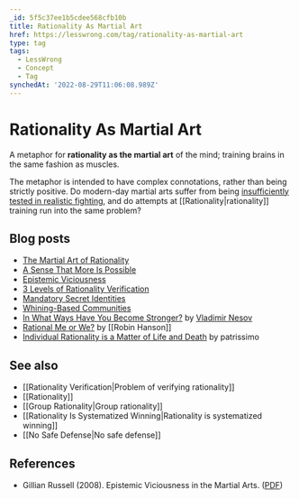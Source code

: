 ```yaml
---
_id: 5f5c37ee1b5cdee568cfb10b
title: Rationality As Martial Art
href: https://lesswrong.com/tag/rationality-as-martial-art
type: tag
tags:
  - LessWrong
  - Concept
  - Tag
synchedAt: '2022-08-29T11:06:08.989Z'
---
```

# Rationality As Martial Art

A metaphor for **rationality as the martial art** of the mind; training brains in the same fashion as muscles.

The metaphor is intended to have complex connotations, rather than being strictly positive. Do modern-day martial arts suffer from being [insufficiently tested in realistic fighting](http://lesswrong.com/lw/2i/epistemic_viciousness/), and do attempts at [[Rationality|rationality]] training run into the same problem?

## Blog posts

- [The Martial Art of Rationality](http://lesswrong.com/lw/gn/the_martial_art_of_rationality/)
- [A Sense That More Is Possible](http://lesswrong.com/lw/2c/a_sense_that_more_is_possible/)
- [Epistemic Viciousness](http://lesswrong.com/lw/2i/epistemic_viciousness/)
- [3 Levels of Rationality Verification](http://lesswrong.com/lw/2s/3_levels_of_rationality_verification/)
- [Mandatory Secret Identities](http://lesswrong.com/lw/9c/mandatory_secret_identities/)
- [Whining-Based Communities](http://lesswrong.com/lw/8t/whiningbased_communities/)
- [In What Ways Have You Become Stronger?](http://lesswrong.com/lw/2x/in_what_ways_have_you_become_stronger/) by [Vladimir Nesov](https://wiki.lesswrong.com/wiki/Vladimir_Nesov)
- [Rational Me or We?](http://lesswrong.com/lw/36/rational_me_or_we/) by [[Robin Hanson]]
- [Individual Rationality is a Matter of Life and Death](http://lesswrong.com/lw/41/individual_rationality_is_a_matter_of_life_and/) by patrissimo

## See also

- [[Rationality Verification|Problem of verifying rationality]]
- [[Rationality]]
- [[Group Rationality|Group rationality]]
- [[Rationality Is Systematized Winning|Rationality is systematized winning]]
- [[No Safe Defense|No safe defense]]

## References

- Gillian Russell (2008). Epistemic Viciousness in the Martial Arts. ([PDF](http://www.artsci.wustl.edu/~grussell/epistemicviciousness.pdf))